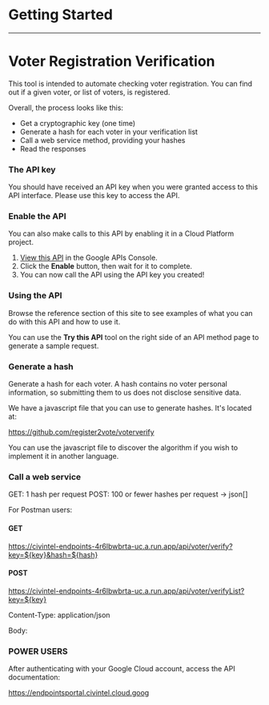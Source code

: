 # Getting Started
---

# Voter Registration Verification

This tool is intended to automate checking voter registration.  You can find out if a given voter, or list of voters, is registered.

Overall, the process looks like this:

* Get a cryptographic key (one time)
* Generate a hash for each voter in your verification list
* Call a web service method, providing your hashes
* Read the responses

### The API key

You should have received an API key when you were granted access to this API interface. Please use this key to access the API.

### Enable the API

You can also make calls to this API by enabling it in a Cloud Platform project.
1. [View this API](https://console.developers.google.com/apis/api/{{apiHost}}/overview) in the Google APIs Console.
2. Click the **Enable** button, then wait for it to complete.
3. You can now call the API using the API key you created!

### Using the API

Browse the reference section of this site to see examples of what you can do with this API and how to use it. 

You can use the **Try this API** tool on the right side of an API method page to generate a sample request.

### Generate a hash

Generate a hash for each voter.  A hash contains no voter personal information, so submitting them to us does not disclose sensitive data.

We have a javascript file that you can use to generate hashes. It's located at:

https://github.com/register2vote/voterverify

You can use the javascript file to discover the algorithm if you wish to implement it in another language.

### Call a web service

GET: 1 hash per request
POST: 100 or fewer hashes per request -> json[]

For Postman users:

#### GET

https://civintel-endpoints-4r6lbwbrta-uc.a.run.app/api/voter/verify?key=${key}&hash=${hash}


#### POST
https://civintel-endpoints-4r6lbwbrta-uc.a.run.app/api/voter/verifyList?key=${key}

Content-Type: application/json

Body:


### POWER USERS

After authenticating with your Google Cloud account, access the API documentation:

https://endpointsportal.civintel.cloud.goog
